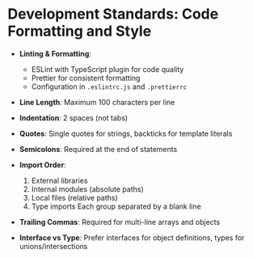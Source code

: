 # Development Standards: Code Formatting and Style

- **Linting & Formatting**:
  - ESLint with TypeScript plugin for code quality
  - Prettier for consistent formatting
  - Configuration in `.eslintrc.js` and `.prettierrc`

- **Line Length**: Maximum 100 characters per line

- **Indentation**: 2 spaces (not tabs)

- **Quotes**: Single quotes for strings, backticks for template literals

- **Semicolons**: Required at the end of statements

- **Import Order**:
  1. External libraries
  2. Internal modules (absolute paths)
  3. Local files (relative paths)
  4. Type imports
  Each group separated by a blank line

- **Trailing Commas**: Required for multi-line arrays and objects

- **Interface vs Type**: Prefer interfaces for object definitions, types for unions/intersections
